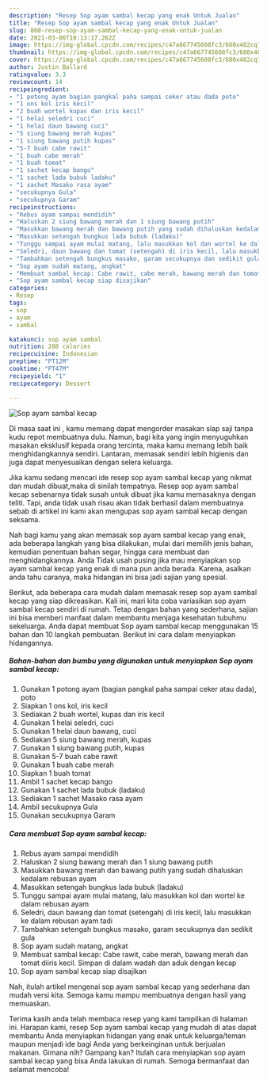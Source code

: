```yaml
---
description: "Resep Sop ayam sambal kecap yang enak Untuk Jualan"
title: "Resep Sop ayam sambal kecap yang enak Untuk Jualan"
slug: 860-resep-sop-ayam-sambal-kecap-yang-enak-untuk-jualan
date: 2021-03-06T10:13:17.262Z
image: https://img-global.cpcdn.com/recipes/c47a667745608fc3/680x482cq70/sop-ayam-sambal-kecap-foto-resep-utama.jpg
thumbnail: https://img-global.cpcdn.com/recipes/c47a667745608fc3/680x482cq70/sop-ayam-sambal-kecap-foto-resep-utama.jpg
cover: https://img-global.cpcdn.com/recipes/c47a667745608fc3/680x482cq70/sop-ayam-sambal-kecap-foto-resep-utama.jpg
author: Justin Ballard
ratingvalue: 3.3
reviewcount: 14
recipeingredient:
- "1 potong ayam bagian pangkal paha sampai ceker atau dada poto"
- "1 ons kol iris kecil"
- "2 buah wortel kupas dan iris kecil"
- "1 helai seledri cuci"
- "1 helai daun bawang cuci"
- "5 siung bawang merah kupas"
- "1 siung bawang putih kupas"
- "5-7 buah cabe rawit"
- "1 buah cabe merah"
- "1 buah tomat"
- "1 sachet kecap bango"
- "1 sachet lada bubuk ladaku"
- "1 sachet Masako rasa ayam"
- "secukupnya Gula"
- "secukupnya Garam"
recipeinstructions:
- "Rebus ayam sampai mendidih"
- "Haluskan 2 siung bawang merah dan 1 siung bawang putih"
- "Masukkan bawang merah dan bawang putih yang sudah dihaluskan kedalam rebusan ayam"
- "Masukkan setengah bungkus lada bubuk (ladaku)"
- "Tunggu sampai ayam mulai matang, lalu masukkan kol dan wortel ke dalam rebusan ayam"
- "Seledri, daun bawang dan tomat (setengah) di iris kecil, lalu masukkan ke dalam rebusan ayam tadi"
- "Tambahkan setengah bungkus masako, garam secukupnya dan sedikit gula"
- "Sop ayam sudah matang, angkat"
- "Membuat sambal kecap: Cabe rawit, cabe merah, bawang merah dan tomat diiris kecil. Simpan di dalam wadah dan aduk dengan kecap"
- "Sop ayam sambal kecap siap disajikan"
categories:
- Resep
tags:
- sop
- ayam
- sambal

katakunci: sop ayam sambal 
nutrition: 208 calories
recipecuisine: Indonesian
preptime: "PT12M"
cooktime: "PT47M"
recipeyield: "1"
recipecategory: Dessert

---
```



![Sop ayam sambal kecap](https://img-global.cpcdn.com/recipes/c47a667745608fc3/680x482cq70/sop-ayam-sambal-kecap-foto-resep-utama.jpg)

Di masa  saat ini , kamu memang dapat mengorder masakan siap saji tanpa kudu repot membuatnya dulu. Namun, bagi kita yang ingin menyuguhkan masakan eksklusif kepada orang tercinta, maka kamu memang lebih baik menghidangkannya sendiri. Lantaran, memasak sendiri lebih higienis dan juga dapat menyesuaikan dengan selera keluarga.

Jika kamu sedang mencari ide resep sop ayam sambal kecap yang nikmat dan mudah dibuat,maka di sinilah tempatnya. Resep sop ayam sambal kecap  sebenarnya tidak susah untuk dibuat jika kamu memasaknya dengan teliti. Tapi, anda tidak usah risau akan tidak berhasil dalam membuatnya 
sebab di artikel ini kami akan mengupas sop ayam sambal kecap dengan seksama.  



Nah bagi kamu yang akan memasak sop ayam sambal kecap yang enak, ada beberapa langkah yang bisa dilakukan, mulai dari memilih jenis bahan, kemudian penentuan bahan segar, hingga cara membuat dan menghidangkannya. Anda Tidak usah pusing jika mau menyiapkan sop ayam sambal kecap yang enak di mana pun anda berada. Karena, asalkan anda  tahu caranya, maka hidangan ini bisa jadi sajian yang spesial.

Berikut, ada beberapa cara mudah dalam memasak resep sop ayam sambal kecap yang siap dikreasikan. Kali ini, mari kita coba variasikan sop ayam sambal kecap sendiri di rumah. Tetap dengan bahan yang sederhana, sajian ini bisa memberi manfaat dalam membantu menjaga kesehatan tubuhmu sekeluarga. Anda dapat membuat Sop ayam sambal kecap menggunakan 15 bahan dan 10 langkah pembuatan. Berikut ini cara dalam menyiapkan hidangannya.

<!--inarticleads1-->

##### Bahan-bahan dan bumbu yang digunakan untuk menyiapkan Sop ayam sambal kecap:

1. Gunakan 1 potong ayam (bagian pangkal paha sampai ceker atau dada), poto
1. Siapkan 1 ons kol, iris kecil
1. Sediakan 2 buah wortel, kupas dan iris kecil
1. Gunakan 1 helai seledri, cuci
1. Gunakan 1 helai daun bawang, cuci
1. Sediakan 5 siung bawang merah, kupas
1. Gunakan 1 siung bawang putih, kupas
1. Gunakan 5-7 buah cabe rawit
1. Gunakan 1 buah cabe merah
1. Siapkan 1 buah tomat
1. Ambil 1 sachet kecap bango
1. Gunakan 1 sachet lada bubuk (ladaku)
1. Sediakan 1 sachet Masako rasa ayam
1. Ambil secukupnya Gula
1. Gunakan secukupnya Garam




<!--inarticleads2-->

##### Cara membuat Sop ayam sambal kecap:

1. Rebus ayam sampai mendidih
1. Haluskan 2 siung bawang merah dan 1 siung bawang putih
1. Masukkan bawang merah dan bawang putih yang sudah dihaluskan kedalam rebusan ayam
1. Masukkan setengah bungkus lada bubuk (ladaku)
1. Tunggu sampai ayam mulai matang, lalu masukkan kol dan wortel ke dalam rebusan ayam
1. Seledri, daun bawang dan tomat (setengah) di iris kecil, lalu masukkan ke dalam rebusan ayam tadi
1. Tambahkan setengah bungkus masako, garam secukupnya dan sedikit gula
1. Sop ayam sudah matang, angkat
1. Membuat sambal kecap: Cabe rawit, cabe merah, bawang merah dan tomat diiris kecil. Simpan di dalam wadah dan aduk dengan kecap
1. Sop ayam sambal kecap siap disajikan




Nah, itulah artikel mengenai  sop ayam sambal kecap  yang sederhana dan mudah versi kita. Semoga kamu mampu membuatnya dengan hasil yang memuaskan. 

Terima kasih anda telah membaca resep yang kami tampilkan di halaman ini. Harapan kami, resep  Sop ayam sambal kecap yang mudah di atas dapat membantu Anda menyiapkan hidangan yang enak untuk keluarga/teman maupun menjadi ide bagi Anda yang berkeinginan untuk berjualan makanan. Gimana nih? Gampang kan? Itulah cara menyiapkan sop ayam sambal kecap yang bisa Anda lakukan di rumah. Semoga bermanfaat dan selamat mencoba!

